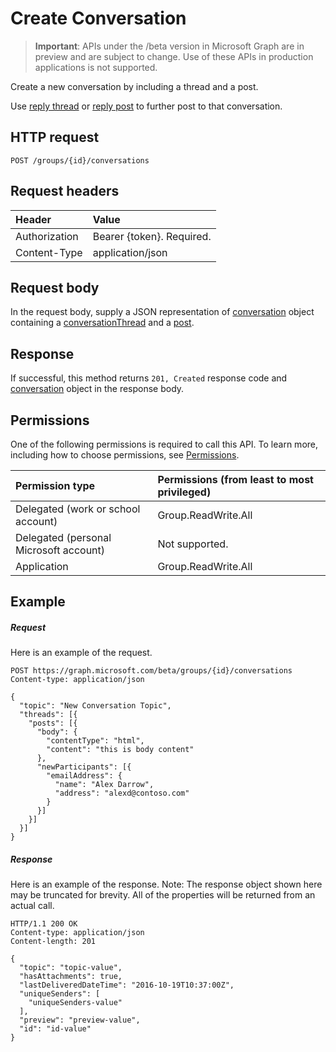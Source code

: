 # Create Conversation

> **Important**: APIs under the /beta version in Microsoft Graph are in preview and are subject to change. Use of these APIs in production applications is not supported.

Create a new conversation by including a thread and a post. 

Use [reply thread](conversationthread_reply.md) or [reply post](post_reply.md) to further post to that conversation.
## HTTP request
<!-- { "blockType": "ignored" } -->
```http
POST /groups/{id}/conversations
```
## Request headers
| Header       | Value |
|:---------------|:--------|
| Authorization  | Bearer {token}. Required.  |
| Content-Type  | application/json  |

## Request body
In the request body, supply a JSON representation of [conversation](../resources/conversation.md) object containing a [conversationThread](../resources/conversationThread.md) and a [post](../resources/post.md).

## Response

If successful, this method returns `201, Created` response code and [conversation](../resources/conversation.md) object in the response body.

## Permissions
One of the following permissions is required to call this API. To learn more, including how to choose permissions, see [Permissions](../../../concepts/permissions_reference.md).

|Permission type      | Permissions (from least to most privileged)              | 
|:--------------------|:---------------------------------------------------------| 
|Delegated (work or school account) | Group.ReadWrite.All    | 
|Delegated (personal Microsoft account) | Not supported.    | 
|Application | Group.ReadWrite.All | 

## Example
##### Request
Here is an example of the request.
<!-- {
  "blockType": "request",
  "name": "create_conversation_from_group"
}-->
```http
POST https://graph.microsoft.com/beta/groups/{id}/conversations
Content-type: application/json

{
  "topic": "New Conversation Topic",
  "threads": [{
    "posts": [{
      "body": {
        "contentType": "html",
        "content": "this is body content"
      },
      "newParticipants": [{
        "emailAddress": {
          "name": "Alex Darrow",
          "address": "alexd@contoso.com"
        }
      }]
    }]
  }]
}
```
##### Response
Here is an example of the response. Note: The response object shown here may be truncated for brevity. All of the properties will be returned from an actual call.
<!-- {
  "blockType": "response",
  "truncated": true,
  "@odata.type": "microsoft.graph.conversation"
} -->
```http
HTTP/1.1 200 OK
Content-type: application/json
Content-length: 201

{
  "topic": "topic-value",
  "hasAttachments": true,
  "lastDeliveredDateTime": "2016-10-19T10:37:00Z",
  "uniqueSenders": [
    "uniqueSenders-value"
  ],
  "preview": "preview-value",
  "id": "id-value"
}
```

<!-- uuid: 8fcb5dbc-d5aa-4681-8e31-b001d5168d79
2015-10-25 14:57:30 UTC -->
<!-- {
  "type": "#page.annotation",
  "description": "Create Conversation",
  "keywords": "",
  "section": "documentation",
  "tocPath": ""
}-->